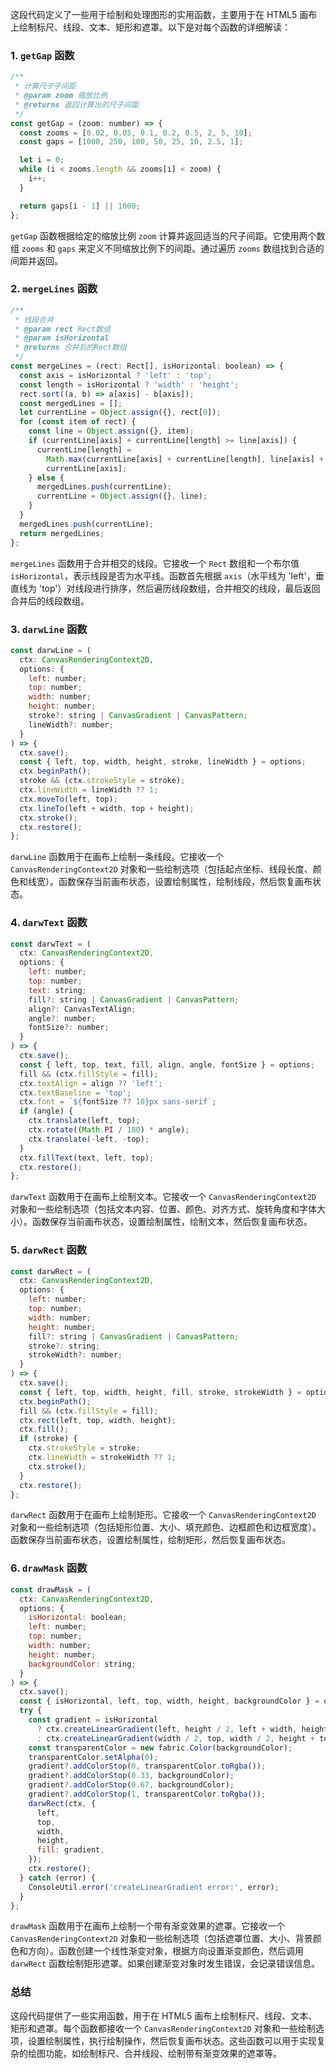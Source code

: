这段代码定义了一些用于绘制和处理图形的实用函数，主要用于在 HTML5 画布上绘制标尺、线段、文本、矩形和遮罩。以下是对每个函数的详细解读：

### 1. `getGap` 函数
```javascript
/**
 * 计算尺子子间距
 * @param zoom 缩放比例
 * @returns 返回计算出的尺子间距
 */
const getGap = (zoom: number) => {
  const zooms = [0.02, 0.05, 0.1, 0.2, 0.5, 2, 5, 10];
  const gaps = [1000, 250, 100, 50, 25, 10, 2.5, 1];

  let i = 0;
  while (i < zooms.length && zooms[i] < zoom) {
    i++;
  }

  return gaps[i - 1] || 1000;
};
```
`getGap` 函数根据给定的缩放比例 `zoom` 计算并返回适当的尺子间距。它使用两个数组 `zooms` 和 `gaps` 来定义不同缩放比例下的间距。通过遍历 `zooms` 数组找到合适的间距并返回。

### 2. `mergeLines` 函数
```javascript
/**
 * 线段合并
 * @param rect Rect数组
 * @param isHorizontal
 * @returns 合并后的Rect数组
 */
const mergeLines = (rect: Rect[], isHorizontal: boolean) => {
  const axis = isHorizontal ? 'left' : 'top';
  const length = isHorizontal ? 'width' : 'height';
  rect.sort((a, b) => a[axis] - b[axis]);
  const mergedLines = [];
  let currentLine = Object.assign({}, rect[0]);
  for (const item of rect) {
    const line = Object.assign({}, item);
    if (currentLine[axis] + currentLine[length] >= line[axis]) {
      currentLine[length] =
        Math.max(currentLine[axis] + currentLine[length], line[axis] + line[length]) -
        currentLine[axis];
    } else {
      mergedLines.push(currentLine);
      currentLine = Object.assign({}, line);
    }
  }
  mergedLines.push(currentLine);
  return mergedLines;
};
```
`mergeLines` 函数用于合并相交的线段。它接收一个 `Rect` 数组和一个布尔值 `isHorizontal`，表示线段是否为水平线。函数首先根据 `axis`（水平线为 'left'，垂直线为 'top'）对线段进行排序，然后遍历线段数组，合并相交的线段，最后返回合并后的线段数组。

### 3. `darwLine` 函数
```javascript
const darwLine = (
  ctx: CanvasRenderingContext2D,
  options: {
    left: number;
    top: number;
    width: number;
    height: number;
    stroke?: string | CanvasGradient | CanvasPattern;
    lineWidth?: number;
  }
) => {
  ctx.save();
  const { left, top, width, height, stroke, lineWidth } = options;
  ctx.beginPath();
  stroke && (ctx.strokeStyle = stroke);
  ctx.lineWidth = lineWidth ?? 1;
  ctx.moveTo(left, top);
  ctx.lineTo(left + width, top + height);
  ctx.stroke();
  ctx.restore();
};
```
`darwLine` 函数用于在画布上绘制一条线段。它接收一个 `CanvasRenderingContext2D` 对象和一些绘制选项（包括起点坐标、线段长度、颜色和线宽）。函数保存当前画布状态，设置绘制属性，绘制线段，然后恢复画布状态。

### 4. `darwText` 函数
```javascript
const darwText = (
  ctx: CanvasRenderingContext2D,
  options: {
    left: number;
    top: number;
    text: string;
    fill?: string | CanvasGradient | CanvasPattern;
    align?: CanvasTextAlign;
    angle?: number;
    fontSize?: number;
  }
) => {
  ctx.save();
  const { left, top, text, fill, align, angle, fontSize } = options;
  fill && (ctx.fillStyle = fill);
  ctx.textAlign = align ?? 'left';
  ctx.textBaseline = 'top';
  ctx.font = `${fontSize ?? 10}px sans-serif`;
  if (angle) {
    ctx.translate(left, top);
    ctx.rotate((Math.PI / 180) * angle);
    ctx.translate(-left, -top);
  }
  ctx.fillText(text, left, top);
  ctx.restore();
};
```
`darwText` 函数用于在画布上绘制文本。它接收一个 `CanvasRenderingContext2D` 对象和一些绘制选项（包括文本内容、位置、颜色、对齐方式、旋转角度和字体大小）。函数保存当前画布状态，设置绘制属性，绘制文本，然后恢复画布状态。

### 5. `darwRect` 函数
```javascript
const darwRect = (
  ctx: CanvasRenderingContext2D,
  options: {
    left: number;
    top: number;
    width: number;
    height: number;
    fill?: string | CanvasGradient | CanvasPattern;
    stroke?: string;
    strokeWidth?: number;
  }
) => {
  ctx.save();
  const { left, top, width, height, fill, stroke, strokeWidth } = options;
  ctx.beginPath();
  fill && (ctx.fillStyle = fill);
  ctx.rect(left, top, width, height);
  ctx.fill();
  if (stroke) {
    ctx.strokeStyle = stroke;
    ctx.lineWidth = strokeWidth ?? 1;
    ctx.stroke();
  }
  ctx.restore();
};
```
`darwRect` 函数用于在画布上绘制矩形。它接收一个 `CanvasRenderingContext2D` 对象和一些绘制选项（包括矩形位置、大小、填充颜色、边框颜色和边框宽度）。函数保存当前画布状态，设置绘制属性，绘制矩形，然后恢复画布状态。

### 6. `drawMask` 函数
```javascript
const drawMask = (
  ctx: CanvasRenderingContext2D,
  options: {
    isHorizontal: boolean;
    left: number;
    top: number;
    width: number;
    height: number;
    backgroundColor: string;
  }
) => {
  ctx.save();
  const { isHorizontal, left, top, width, height, backgroundColor } = options;
  try {
    const gradient = isHorizontal
      ? ctx.createLinearGradient(left, height / 2, left + width, height / 2)
      : ctx.createLinearGradient(width / 2, top, width / 2, height + top);
    const transparentColor = new fabric.Color(backgroundColor);
    transparentColor.setAlpha(0);
    gradient?.addColorStop(0, transparentColor.toRgba());
    gradient?.addColorStop(0.33, backgroundColor);
    gradient?.addColorStop(0.67, backgroundColor);
    gradient?.addColorStop(1, transparentColor.toRgba());
    darwRect(ctx, {
      left,
      top,
      width,
      height,
      fill: gradient,
    });
    ctx.restore();
  } catch (error) {
    ConsoleUtil.error('createLinearGradient error:', error);
  }
};
```
`drawMask` 函数用于在画布上绘制一个带有渐变效果的遮罩。它接收一个 `CanvasRenderingContext2D` 对象和一些绘制选项（包括遮罩位置、大小、背景颜色和方向）。函数创建一个线性渐变对象，根据方向设置渐变颜色，然后调用 `darwRect` 函数绘制矩形遮罩。如果创建渐变对象时发生错误，会记录错误信息。

### 总结
这段代码提供了一些实用函数，用于在 HTML5 画布上绘制标尺、线段、文本、矩形和遮罩。每个函数都接收一个 `CanvasRenderingContext2D` 对象和一些绘制选项，设置绘制属性，执行绘制操作，然后恢复画布状态。这些函数可以用于实现复杂的绘图功能，如绘制标尺、合并线段、绘制带有渐变效果的遮罩等。
